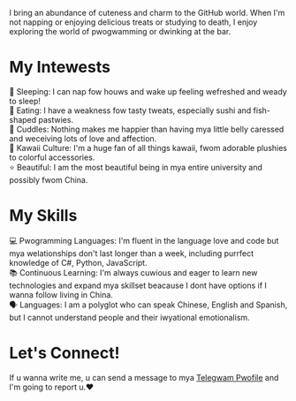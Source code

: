 I bring an abundance of cuteness and charm to the GitHub world. When I'm not napping or enjoying delicious treats or studying to death, I enjoy exploring the world of pwogwamming or dwinking at the bar.

# My Intewests
🌸 Sleeping: I can nap fow houws and wake up feeling wefreshed and weady to sleep!<br>
🍣 Eating: I have a weakness fow tasty tweats, especially sushi and fish-shaped pastwies.<br>
💖 Cuddles: Nothing makes me happier than having mya little belly caressed and weceiving lots of love and affection.<br>
🌈 Kawaii Culture: I'm a huge fan of all things kawaii, fwom adorable plushies to colorful accessories.<br>
⭐ Beautiful: I am the most beautiful being in mya entire university and possibly fwom China.<br>

# My Skills
💻 Pwogramming Languages: I'm fluent in the language love and code but mya welationships don't last longer than a week, including purrfect knowledge of C#, Python, JavaScript.<br>
📚 Continuous Learning: I'm always cuwious and eager to learn new technologies and expand mya skillset beacause I dont have options if I wanna follow living in China.<br>
🗣️ Languages: I am a polyglot who can speak Chinese, English and Spanish, but I cannot understand people and their iwyational emotionalism.<br>

# Let's Connect!
If u wanna write me, u can send a message to mya [Telegwam Pwofile](https://t.me/Liumali) and I'm going to report u.❤️
